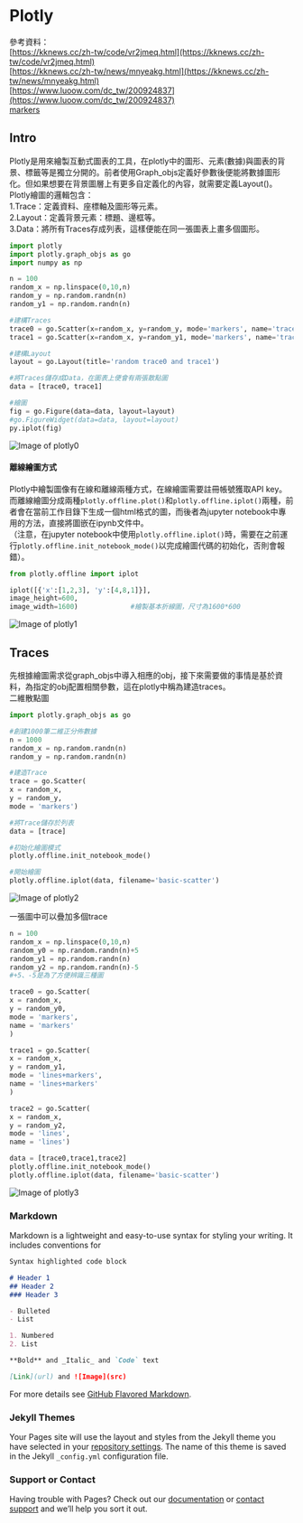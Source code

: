 # Plotly
參考資料：<br>
[https://kknews.cc/zh-tw/code/vr2jmeq.html](https://kknews.cc/zh-tw/code/vr2jmeq.html)<br>
[https://kknews.cc/zh-tw/news/mnyeakg.html](https://kknews.cc/zh-tw/news/mnyeakg.html)<br>
[https://www.luoow.com/dc_tw/200924837](https://www.luoow.com/dc_tw/200924837)<br>
[markers](https://guides.github.com/features/mastering-markdown/)<br>
## Intro
Plotly是用來繪製互動式圖表的工具，在plotly中的圖形、元素(數據)與圖表的背景、標籤等是獨立分開的。前者使用Graph_objs定義好參數後便能將數據圖形化。但如果想要在背景圖層上有更多自定義化的內容，就需要定義Layout()。Plotly繪圖的邏輯包含：<br>
1.Trace：定義資料、座標軸及圖形等元素。<br>
2.Layout：定義背景元素：標題、邊框等。<br>
3.Data：將所有Traces存成列表，這樣便能在同一張圖表上畫多個圖形。<br>

```python
import plotly
import plotly.graph_objs as go
import numpy as np

n = 100
random_x = np.linspace(0,10,n)
random_y = np.random.randn(n)
random_y1 = np.random.randn(n)

#建構Traces
trace0 = go.Scatter(x=random_x, y=random_y, mode='markers', name='trace 0')
trace1 = go.Scatter(x=random_x, y=random_y1, mode='markers', name='trace 1')

#建構Layout
layout = go.Layout(title='random trace0 and trace1')

#將Traces儲存成Data，在圖表上便會有兩張散點圖
data = [trace0, trace1]

#繪圖
fig = go.Figure(data=data, layout=layout)  
#go.FigureWidget(data=data, layout=layout)
py.iplot(fig) 
```
![Image of plotly0](img/plotly0.png)

#### 離線繪圖方式
  Plotly中繪製圖像有在線和離線兩種方式，在線繪圖需要註冊帳號獲取API key。而離線繪圖分成兩種`plotly.offline.plot()`和`plotly.offline.iplot()`兩種，前者會在當前工作目錄下生成一個html格式的圖，而後者為jupyter notebook中專用的方法，直接將圖嵌在ipynb文件中。<br>
（注意，在jupyter notebook中使用`plotly.offline.iplot()`時，需要在之前運行`plotly.offline.init_notebook_mode()`以完成繪圖代碼的初始化，否則會報錯）。<br>
```python
from plotly.offline import iplot

iplot([{'x':[1,2,3], 'y':[4,8,1]}],
image_height=600,
image_width=1600)             #繪製基本折線圖，尺寸為1600*600
```
![Image of plotly1](img/plotly1.png)


## Traces
  先根據繪圖需求從graph_objs中導入相應的obj，接下來需要做的事情是基於資料，為指定的obj配置相關參數，這在plotly中稱為建造traces。<br>
二維散點圖
```python
import plotly.graph_objs as go

#創建1000筆二維正分佈數據
n = 1000
random_x = np.random.randn(n)
random_y = np.random.randn(n)

#建造Trace
trace = go.Scatter(
x = random_x,
y = random_y,
mode = 'markers')

#將Trace儲存於列表
data = [trace]

#初始化繪圖模式
plotly.offline.init_notebook_mode()

#開始繪圖
plotly.offline.iplot(data, filename='basic-scatter')
```
![Image of plotly2](img/plotly2.png)
<br>


一張圖中可以疊加多個trace
```python
n = 100
random_x = np.linspace(0,10,n)
random_y0 = np.random.randn(n)+5
random_y1 = np.random.randn(n)
random_y2 = np.random.randn(n)-5 
#+5、-5是為了方便辨識三種圖

trace0 = go.Scatter(
x = random_x,
y = random_y0,
mode = 'markers',
name = 'markers'
)

trace1 = go.Scatter(
x = random_x,
y = random_y1,
mode = 'lines+markers',
name = 'lines+markers'
)

trace2 = go.Scatter(
x = random_x,
y = random_y2,
mode = 'lines',
name = 'lines')

data = [trace0,trace1,trace2]
plotly.offline.init_notebook_mode()
plotly.offline.iplot(data, filename='basic-scatter')
```
![Image of plotly3](img/plotly3.png)








### Markdown

Markdown is a lightweight and easy-to-use syntax for styling your writing. It includes conventions for

```markdown
Syntax highlighted code block

# Header 1
## Header 2
### Header 3

- Bulleted
- List

1. Numbered
2. List

**Bold** and _Italic_ and `Code` text

[Link](url) and ![Image](src)
```

For more details see [GitHub Flavored Markdown](https://guides.github.com/features/mastering-markdown/).

### Jekyll Themes

Your Pages site will use the layout and styles from the Jekyll theme you have selected in your [repository settings](https://github.com/YuTe-Lai/ploty.github.io/settings). The name of this theme is saved in the Jekyll `_config.yml` configuration file.

### Support or Contact

Having trouble with Pages? Check out our [documentation](https://help.github.com/categories/github-pages-basics/) or [contact support](https://github.com/contact) and we’ll help you sort it out.
